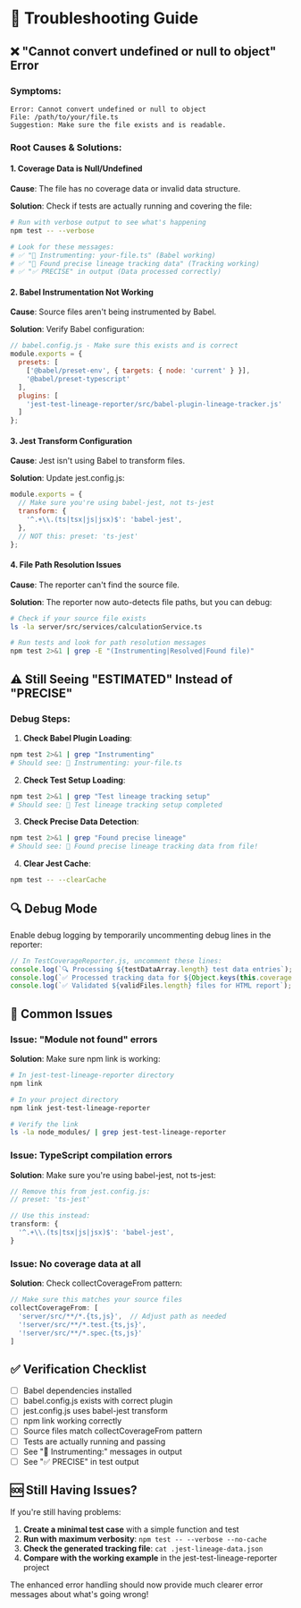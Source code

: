 # 🔧 Troubleshooting Guide

## ❌ "Cannot convert undefined or null to object" Error

### **Symptoms:**
```
Error: Cannot convert undefined or null to object
File: /path/to/your/file.ts
Suggestion: Make sure the file exists and is readable.
```

### **Root Causes & Solutions:**

#### **1. Coverage Data is Null/Undefined**
**Cause**: The file has no coverage data or invalid data structure.

**Solution**: Check if tests are actually running and covering the file:
```bash
# Run with verbose output to see what's happening
npm test -- --verbose

# Look for these messages:
# ✅ "🔧 Instrumenting: your-file.ts" (Babel working)
# ✅ "🎯 Found precise lineage tracking data" (Tracking working)
# ✅ "✅ PRECISE" in output (Data processed correctly)
```

#### **2. Babel Instrumentation Not Working**
**Cause**: Source files aren't being instrumented by Babel.

**Solution**: Verify Babel configuration:
```javascript
// babel.config.js - Make sure this exists and is correct
module.exports = {
  presets: [
    ['@babel/preset-env', { targets: { node: 'current' } }],
    '@babel/preset-typescript'
  ],
  plugins: [
    'jest-test-lineage-reporter/src/babel-plugin-lineage-tracker.js'
  ]
};
```

#### **3. Jest Transform Configuration**
**Cause**: Jest isn't using Babel to transform files.

**Solution**: Update jest.config.js:
```javascript
module.exports = {
  // Make sure you're using babel-jest, not ts-jest
  transform: {
    '^.+\\.(ts|tsx|js|jsx)$': 'babel-jest',
  },
  // NOT this: preset: 'ts-jest'
};
```

#### **4. File Path Resolution Issues**
**Cause**: The reporter can't find the source file.

**Solution**: The reporter now auto-detects file paths, but you can debug:
```bash
# Check if your source file exists
ls -la server/src/services/calculationService.ts

# Run tests and look for path resolution messages
npm test 2>&1 | grep -E "(Instrumenting|Resolved|Found file)"
```

## ⚠️ Still Seeing "ESTIMATED" Instead of "PRECISE"

### **Debug Steps:**

1. **Check Babel Plugin Loading**:
```bash
npm test 2>&1 | grep "Instrumenting"
# Should see: 🔧 Instrumenting: your-file.ts
```

2. **Check Test Setup Loading**:
```bash
npm test 2>&1 | grep "Test lineage tracking setup"
# Should see: 🎯 Test lineage tracking setup completed
```

3. **Check Precise Data Detection**:
```bash
npm test 2>&1 | grep "Found precise lineage"
# Should see: 🎯 Found precise lineage tracking data from file!
```

4. **Clear Jest Cache**:
```bash
npm test -- --clearCache
```

## 🔍 Debug Mode

Enable debug logging by temporarily uncommenting debug lines in the reporter:

```javascript
// In TestCoverageReporter.js, uncomment these lines:
console.log(`🔍 Processing ${testDataArray.length} test data entries`);
console.log(`✅ Processed tracking data for ${Object.keys(this.coverageData).length} files`);
console.log(`✅ Validated ${validFiles.length} files for HTML report`);
```

## 🚨 Common Issues

### **Issue: "Module not found" errors**
**Solution**: Make sure npm link is working:
```bash
# In jest-test-lineage-reporter directory
npm link

# In your project directory
npm link jest-test-lineage-reporter

# Verify the link
ls -la node_modules/ | grep jest-test-lineage-reporter
```

### **Issue: TypeScript compilation errors**
**Solution**: Make sure you're using babel-jest, not ts-jest:
```javascript
// Remove this from jest.config.js:
// preset: 'ts-jest'

// Use this instead:
transform: {
  '^.+\\.(ts|tsx|js|jsx)$': 'babel-jest',
}
```

### **Issue: No coverage data at all**
**Solution**: Check collectCoverageFrom pattern:
```javascript
// Make sure this matches your source files
collectCoverageFrom: [
  'server/src/**/*.{ts,js}',  // Adjust path as needed
  '!server/src/**/*.test.{ts,js}',
  '!server/src/**/*.spec.{ts,js}'
]
```

## ✅ Verification Checklist

- [ ] Babel dependencies installed
- [ ] babel.config.js exists with correct plugin
- [ ] jest.config.js uses babel-jest transform
- [ ] npm link working correctly
- [ ] Source files match collectCoverageFrom pattern
- [ ] Tests are actually running and passing
- [ ] See "🔧 Instrumenting:" messages in output
- [ ] See "✅ PRECISE" in test output

## 🆘 Still Having Issues?

If you're still having problems:

1. **Create a minimal test case** with a simple function and test
2. **Run with maximum verbosity**: `npm test -- --verbose --no-cache`
3. **Check the generated tracking file**: `cat .jest-lineage-data.json`
4. **Compare with the working example** in the jest-test-lineage-reporter project

The enhanced error handling should now provide much clearer error messages about what's going wrong!
